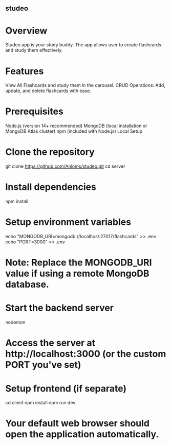 ## studeo

# Overview
Studeo app is your study buddy. The app allows user to create flashcards and study them effectively.

# Features
View All Flashcards and study them in the carousel.
CRUD Operations: Add, update, and delete flashcards with ease.

# Prerequisites
Node.js (version 14+ recommended)
MongoDB (local installation or MongoDB Atlas cluster)
npm (included with Node.js)
Local Setup
# Clone the repository
git clone https://github.com/Anloms/studeo.git
cd server 

# Install dependencies
npm install

# Setup environment variables
echo "MONGODB_URI=mongodb://localhost:27017/flashcards" >> .env
echo "PORT=3000" >> .env
# Note: Replace the MONGODB_URI value if using a remote MongoDB database.

# Start the backend server
nodemon
# Access the server at http://localhost:3000 (or the custom PORT you've set)

# Setup frontend (if separate)
cd client
npm install
npm run dev
# Your default web browser should open the application automatically.

